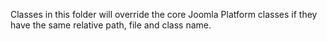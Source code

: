 Classes in this folder will override the core Joomla Platform classes if they have the same relative path, file and class name.